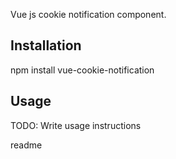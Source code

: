 <snippet>
  <content>

Vue js cookie notification component.

## Installation

npm install vue-cookie-notification

## Usage

TODO: Write usage instructions

</content>
  <tabTrigger>readme</tabTrigger>
</snippet>